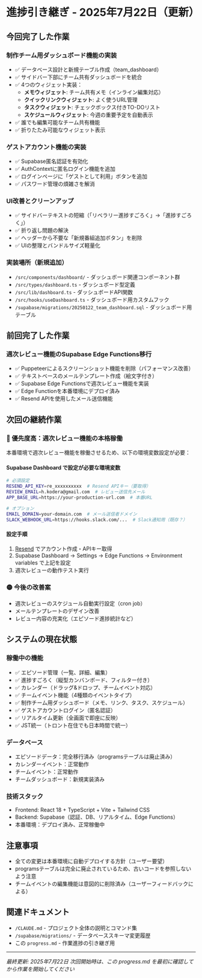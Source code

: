 # 進捗引き継ぎ - 2025年7月22日（更新）

## 今回完了した作業

### 制作チーム用ダッシュボード機能の実装
- ✅ データベース設計と新規テーブル作成（team_dashboard）
- ✅ サイドバー下部にチーム共有ダッシュボードを統合
- ✅ 4つのウィジェット実装：
  - **メモウィジェット**: チーム共有メモ（インライン編集対応）
  - **クイックリンクウィジェット**: よく使うURL管理
  - **タスクウィジェット**: チェックボックス付きTO-DOリスト
  - **スケジュールウィジェット**: 今週の重要予定を自動表示
- ✅ 誰でも編集可能なチーム共有機能
- ✅ 折りたたみ可能なウィジェット表示

### ゲストアカウント機能の実装
- ✅ Supabase匿名認証を有効化
- ✅ AuthContextに匿名ログイン機能を追加
- ✅ ログインページに「ゲストとして利用」ボタンを追加
- ✅ パスワード管理の煩雑さを解消

### UI改善とクリーンアップ
- ✅ サイドバーテキストの短縮（「リベラリー進捗すごろく」→「進捗すごろく」）
- ✅ 折り返し問題の解決
- ✅ ヘッダーから不要な「新規番組追加ボタン」を削除
- ✅ UIの整理とバンドルサイズ軽量化

### 実装場所（新規追加）
- `/src/components/dashboard/` - ダッシュボード関連コンポーネント群
- `/src/types/dashboard.ts` - ダッシュボード型定義
- `/src/lib/dashboard.ts` - ダッシュボードAPI関数
- `/src/hooks/useDashboard.ts` - ダッシュボード用カスタムフック
- `/supabase/migrations/20250122_team_dashboard.sql` - ダッシュボード用テーブル

## 前回完了した作業

### 週次レビュー機能のSupabase Edge Functions移行
- ✅ Puppeteerによるスクリーンショット機能を削除（パフォーマンス改善）
- ✅ テキストベースのメールテンプレート作成（絵文字付き）
- ✅ Supabase Edge Functionsで週次レビュー機能を実装
- ✅ Edge Functionを本番環境にデプロイ済み
- ✅ Resend APIを使用したメール送信機能

## 次回の継続作業

### 🔴 優先度高：週次レビュー機能の本格稼働
本番環境で週次レビュー機能を稼働させるため、以下の環境変数設定が必要：

#### Supabase Dashboard で設定が必要な環境変数
```bash
# 必須設定
RESEND_API_KEY=re_xxxxxxxxxx  # Resend APIキー（要取得）
REVIEW_EMAIL=h.kodera@gmail.com  # レビュー送信先メール
APP_BASE_URL=https://your-production-url.com  # 本番URL

# オプション
EMAIL_DOMAIN=your-domain.com  # メール送信者ドメイン
SLACK_WEBHOOK_URL=https://hooks.slack.com/...  # Slack通知用（既存？）
```

#### 設定手順
1. [Resend](https://resend.com) でアカウント作成・APIキー取得
2. Supabase Dashboard → Settings → Edge Functions → Environment variables で上記を設定
3. 週次レビューの動作テスト実行

### 🟡 今後の改善案
- 週次レビューのスケジュール自動実行設定（cron job）
- メールテンプレートのデザイン改善
- レビュー内容の充実化（エピソード進捗統計など）

## システムの現在状態

### 稼働中の機能
- ✅ エピソード管理（一覧、詳細、編集）
- ✅ 進捗すごろく（縦型カンバンボード、フィルター付き）
- ✅ カレンダー（ドラッグ&ドロップ、チームイベント対応）
- ✅ チームイベント機能（4種類のイベントタイプ）
- ✅ 制作チーム用ダッシュボード（メモ、リンク、タスク、スケジュール）
- ✅ ゲストアカウントログイン（匿名認証）
- ✅ リアルタイム更新（全画面で即座に反映）
- ✅ JST統一（トロント在住でも日本時間で統一）

### データベース
- エピソードデータ：完全移行済み（programsテーブルは廃止済み）
- カレンダーイベント：正常動作
- チームイベント：正常動作
- チームダッシュボード：新規実装済み

### 技術スタック
- Frontend: React 18 + TypeScript + Vite + Tailwind CSS
- Backend: Supabase（認証、DB、リアルタイム、Edge Functions）
- 本番環境：デプロイ済み、正常稼働中

## 注意事項
- 全ての変更は本番環境に自動デプロイする方針（ユーザー要望）
- programsテーブルは完全に廃止されているため、古いコードを参照しないよう注意
- チームイベントの編集機能は意図的に削除済み（ユーザーフィードバックによる）

## 関連ドキュメント
- `/CLAUDE.md` - プロジェクト全体の説明とコマンド集
- `/supabase/migrations/` - データベーススキーマ変更履歴
- この `progress.md` - 作業進捗の引き継ぎ用

---
*最終更新: 2025年7月22日*
*次回開始時は、この progress.md を最初に確認してから作業を開始してください*
